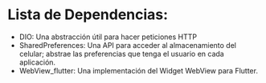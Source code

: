 # Lista de Dependencias:
- DIO: Una abstracción útil para hacer peticiones HTTP
- SharedPreferences: Una API para acceder al almacenamiento del celular; abstrae las preferencias que tenga el usuario en cada aplicación.
- WebView_flutter: Una implementación del Widget WebView para Flutter.